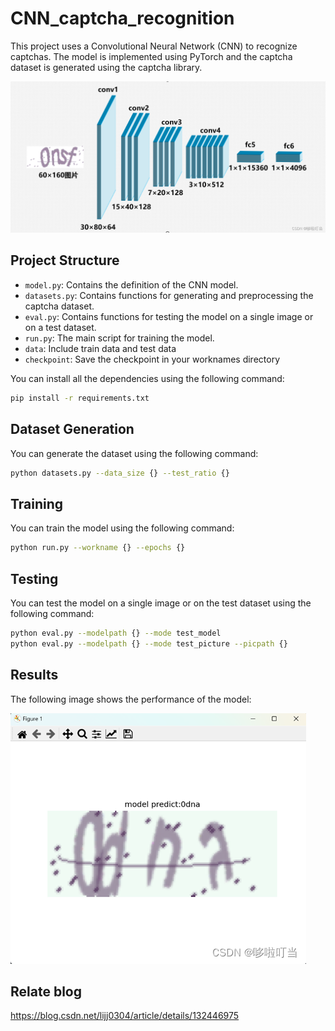 # CNN_captcha_recognition
This project uses a Convolutional Neural Network (CNN) to recognize captchas. The model is implemented using PyTorch and the captcha dataset is generated using the captcha library.  

![Model Diagram](./show.png)  

## Project Structure

- `model.py`: Contains the definition of the CNN model.
- `datasets.py`: Contains functions for generating and preprocessing the captcha dataset.
- `eval.py`: Contains functions for testing the model on a single image or on a test dataset.
- `run.py`: The main script for training the model.  
- `data`: Include train data and test data
- `checkpoint`: Save the checkpoint in your worknames directory

You can install all the dependencies using the following command:

```bash
pip install -r requirements.txt
```

## Dataset Generation

You can generate the dataset using the following command:

```bash
python datasets.py --data_size {} --test_ratio {}
```

## Training

You can train the model using the following command:

```bash
python run.py --workname {} --epochs {}
```

## Testing

You can test the model on a single image or on the test dataset using the following command:

```bash
python eval.py --modelpath {} --mode test_model
python eval.py --modelpath {} --mode test_picture --picpath {}

```

## Results

The following image shows the performance of the model:

![Evaluation Results](./eval.png)

## Relate blog
<https://blog.csdn.net/lijj0304/article/details/132446975>